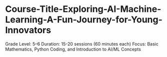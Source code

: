 # Course-Title-Exploring-AI-Machine-Learning-A-Fun-Journey-for-Young-Innovators
Grade Level: 5–6 Duration: 15-20 sessions (60 minutes each) Focus: Basic Mathematics, Python Coding, and Introduction to AI/ML Concepts
